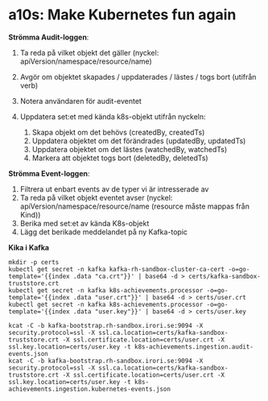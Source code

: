 # a10s: Make Kubernetes fun again

**Strömma Audit-loggen**:
1. Ta reda på vilket objekt det gäller (nyckel: apiVersion/namespace/resource/name)
2. Avgör om objektet skapades / uppdaterades / lästes / togs bort (utifrån verb)
3. Notera användaren för audit-eventet
4. Uppdatera set:et med kända k8s-objekt utifrån nyckeln:

   1. Skapa objekt om det behövs (createdBy, createdTs)
   2. Uppdatera objektet om det förändrades (updatedBy, updatedTs)
   3. Uppdatera objektet om det lästes (watchedBy, watchedTs)
   4. Markera att objektet togs bort (deletedBy, deletedTs)


**Strömma Event-loggen**:
1. Filtrera ut enbart events av de typer vi är intresserade av
2. Ta reda på vilket objekt eventet avser (nyckel: apiVersion/namespace/resource/name (resource måste mappas från Kind))
3. Berika med set:et av kända K8s-objekt
4. Lägg det berikade meddelandet på ny Kafka-topic

**Kika i Kafka**
```
mkdir -p certs
kubectl get secret -n kafka kafka-rh-sandbox-cluster-ca-cert -o=go-template='{{index .data "ca.crt"}}' | base64 -d > certs/kafka-sandbox-truststore.crt
kubectl get secret -n kafka k8s-achievements.processor -o=go-template='{{index .data "user.crt"}}' | base64 -d > certs/user.crt
kubectl get secret -n kafka k8s-achievements.processor -o=go-template='{{index .data "user.key"}}' | base64 -d > certs/user.key

kcat -C -b kafka-bootstrap.rh-sandbox.irori.se:9094 -X security.protocol=ssl -X ssl.ca.location=certs/kafka-sandbox-truststore.crt -X ssl.certificate.location=certs/user.crt -X ssl.key.location=certs/user.key -t k8s-achievements.ingestion.audit-events.json
kcat -C -b kafka-bootstrap.rh-sandbox.irori.se:9094 -X security.protocol=ssl -X ssl.ca.location=certs/kafka-sandbox-truststore.crt -X ssl.certificate.location=certs/user.crt -X ssl.key.location=certs/user.key -t k8s-achievements.ingestion.kubernetes-events.json
```
